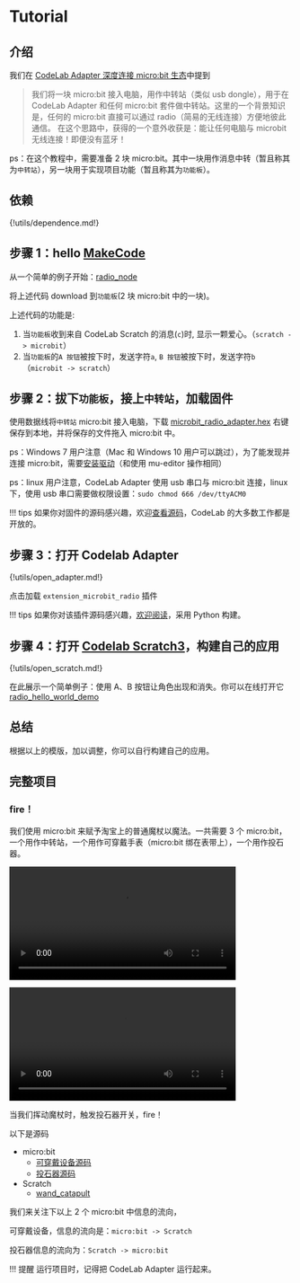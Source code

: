 # Tutorial

## 介绍

我们在 [CodeLab Adapter 深度连接 micro:bit 生态](https://www.codelab.club/blog/codelab-adapter-microbit-deep-connect/)中提到

> 我们将一块 micro:bit 接入电脑，用作中转站（类似 usb dongle），用于在 CodeLab Adapter 和任何 micro:bit 套件做中转站。这里的一个背景知识是，任何的 micro:bit 直接可以通过 radio（简易的无线连接）方便地彼此通信。
> 在这个思路中，获得的一个意外收获是：能让任何电脑与 microbit 无线连接！即便没有蓝牙！

ps：在这个教程中，需要准备 2 块 micro:bit。其中一块用作消息中转（暂且称其为`中转站`），另一块用于实现项目功能（暂且称其为`功能板`）。

## 依赖

{!utils/dependence.md!}

## 步骤 1：hello [MakeCode](https://makecode.microbit.org/#editor)

从一个简单的例子开始：[radio_node](https://makecode.microbit.org/_VawLpzCesgKa)

将上述代码 download 到`功能板`(2 块 micro:bit 中的一块)。

上述代码的功能是:

1. 当`功能板`收到来自 CodeLab Scratch 的消息(`c`)时, 显示一颗爱心。（`scratch -> microbit`）
2. 当`功能板`的`A 按钮`被按下时，发送字符`a`, `B 按钮`被按下时，发送字符`b`（`microbit -> scratch`）

## 步骤 2：拔下`功能板`，接上`中转站`，加载固件


使用数据线将`中转站` micro:bit 接入电脑，下载 <a href="/hex/microbit_radio_adapter.hex" target="_blank">microbit_radio_adapter.hex</a> 右键保存到本地，并将保存的文件拖入 micro:bit 中。

ps：Windows 7 用户注意（Mac 和 Windows 10 用户可以跳过），为了能发现并连接 micro:bit，需要[安装驱动](/img/mbedWinSerial_16466.exe)（和使用 mu-editor 操作相同）

ps：linux 用户注意，CodeLab Adapter 使用 usb 串口与 micro:bit 连接，linux 下，使用 usb 串口需要做权限设置：`sudo chmod 666 /dev/ttyACM0`

!!! tips
    如果你对固件的源码感兴趣，欢迎[查看源码](https://makecode.microbit.org/_EL20Rp98pHAg)，CodeLab 的大多数工作都是开放的。

## 步骤 3：打开 Codelab Adapter

{!utils/open_adapter.md!}

点击加载 `extension_microbit_radio` 插件

!!! tips
    如果你对该插件源码感兴趣，[欢迎阅读](https://github.com/CodeLabClub/codelab_adapter_extensions/blob/master/extensions_v2/extension_microbit_radio.py)，采用 Python 构建。

## 步骤 4：打开 [Codelab Scratch3](https://scratch3.codelab.club/)，构建自己的应用

{!utils/open_scratch.md!}

在此展示一个简单例子：使用 A、B 按钮让角色出现和消失。你可以在线打开它 [radio_hello_world_demo](https://scratch3v3.codelab.club/?sb3url=https://adapter.codelab.club/sb3/radio_hello_world_demo.sb3)

## 总结
根据以上的模版，加以调整，你可以自行构建自己的应用。


## 完整项目
### fire！
我们使用 micro:bit 来赋予淘宝上的普通魔杖以魔法。一共需要 3 个 micro:bit，一个用作中转站，一个用作可穿戴手表（micro:bit 绑在表带上），一个用作投石器。

<video width=80% src="https://www.codelab.club/img/wand_catapult_demo.mp4" controls="controls"></video>

<video width=80% src="https://www.codelab.club/img/wand_catapult.mp4" controls="controls"></video>

当我们挥动魔杖时，触发投石器开关，fire！

以下是源码

*  micro:bit
    *  [可穿戴设备源码](https://makecode.microbit.org/_aVqEWK9DXbPR)
    *  [投石器源码](https://makecode.microbit.org/_3iAWv86hVHL9)
*  Scratch
    *  [wand_catapult](https://scratch3v3.codelab.club/?sb3url=https://adapter.codelab.club/sb3/wand_catapult.sb3)


我们来关注下以上 2 个 micro:bit 中信息的流向，

可穿戴设备，信息的流向是：`micro:bit -> Scratch`

投石器信息的流向为：`Scratch -> micro:bit`

!!! 提醒
    运行项目时，记得把 CodeLab Adapter 运行起来。
